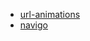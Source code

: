 - [url-animations](https://github.com/lunarfang416/url-animations)
- [navigo](https://github.com/krasimir/navigo)
